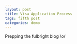 ```yaml
---
layout: post
title: Visa Application Process
tags: fifth post
categories: demo
---
```


Prepping the fulbright blog \o/

